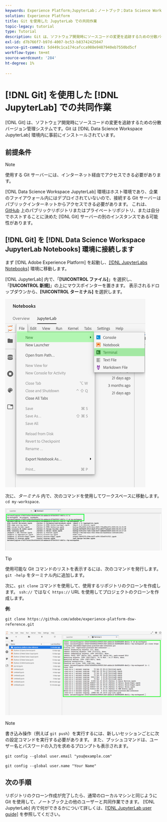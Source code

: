 ```yaml
---
keywords: Experience Platform;JupyterLab；ノートブック；Data Science Workspace；人気のあるトピック；Git;Github
solution: Experience Platform
title: Git を使用した JupyterLab での共同作業
topic-legacy: tutorial
type: Tutorial
description: Git は、ソフトウェア開発時にソースコードの変更を追跡するための分散バージョン管理システムです。 Git は、Data Science Workspace JupyterLab 環境内に事前にインストールされています。
exl-id: d7b766f7-b97d-4007-bc53-b83742425047
source-git-commit: 5d449c1ca174cafcca988e9487940eb7550bd5cf
workflow-type: tm+mt
source-wordcount: '284'
ht-degree: 1%

---
```


# [!DNL Git] を使用した [!DNL JupyterLab] での共同作業

[!DNL Git] は、ソフトウェア開発時にソースコードの変更を追跡するための分散バージョン管理システムです。Git は [!DNL Data Science Workspace JupyterLab] 環境内に事前にインストールされています。

## 前提条件

>[!NOTE]
>
> 使用する Git サーバーには、インターネット経由でアクセスできる必要があります。

[!DNL Data Science Workspace JupyterLab] 環境はホスト環境であり、企業のファイアウォール内にはデプロイされていないので、接続する Git サーバーはパブリックインターネットからアクセスできる必要があります。 これは、[GitHub](https://github.com/) 上のパブリックリポジトリまたはプライベートリポジトリ、または自分でホストすることに決めた [!DNL Git] サーバーの別のインスタンスである可能性があります。

## [!DNL Git] を [!DNL Data Science Workspace JupyterLab Notebooks] 環境に接続します

まず [!DNL Adobe Experience Platform] を起動し、[[!DNL JupyterLabs Notebooks]](https://platform.adobe.com/notebooks/jupyterLab) 環境に移動します。

[!DNL JupyterLab] 内で、「**[!UICONTROL ファイル]**」を選択し、「**[!UICONTROL 新規]**」の上にマウスポインターを置きます。 表示されるドロップダウンから、**[!UICONTROL ターミナル]** を選択します。

![JupyterLab Nav](../images/jupyterlab/tutorials/open-terminal.png)

次に、*ターミナル* 内で、次のコマンドを使用してワークスペースに移動します。`cd my-workspace`.

![cd workspace](../images/jupyterlab/tutorials/find-workspace.png)

>[!TIP]
>
> 使用可能な Git コマンドのリストを表示するには、次のコマンドを発行します。`git -help` をターミナル内に追加します。

次に、`git clone` コマンドを使用して、使用するリポジトリのクローンを作成します。 `ssh://` ではなく `https://` URL を使用してプロジェクトのクローンを作成します。

**例**:

`git clone https://github.com/adobe/experience-platform-dsw-reference.git`

![クローン](../images/jupyterlab/tutorials/git-collaboration.png)

>[!NOTE]
>
> 書き込み操作（例えば `git push`）を実行するには、新しいセッションごとに次の設定コマンドを実行する必要があります。 また、プッシュコマンドは、ユーザー名とパスワードの入力を求めるプロンプトも表示されます。
>
>`git config --global user.email "you@example.com"`
>
>`git config --global user.name "Your Name"`

## 次の手順

リポジトリのクローン作成が完了したら、通常のローカルマシンと同じように Git を使用して、ノートブック上の他のユーザーと共同作業できます。 [!DNL JupyterLab] 内で何ができるかについて詳しくは、[[!DNL JupyterLab user guide]](./overview.md) を参照してください。
